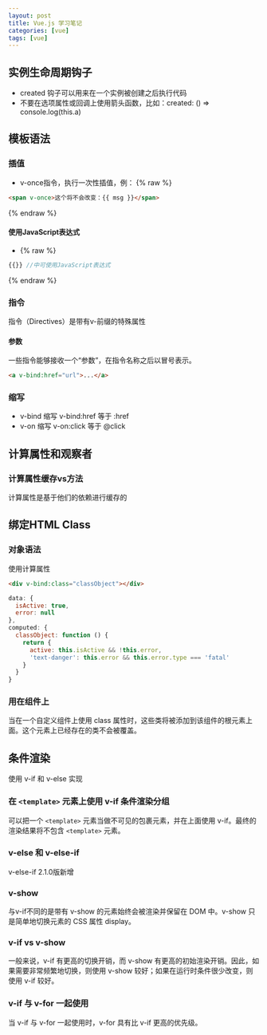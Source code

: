 ```yaml
---
layout: post
title: Vue.js 学习笔记
categories: [vue]
tags: [vue]
---
```


## 实例生命周期钩子

* created 钩子可以用来在一个实例被创建之后执行代码
* 不要在选项属性或回调上使用箭头函数，比如：created: () =>
  console.log(this.a)

## 模板语法

### 插值

* v-once指令，执行一次性插值，例：
{% raw %}
```html
<span v-once>这个将不会改变：{{ msg }}</span>
```
{% endraw %}

#### 使用JavaScript表达式

* {% raw %}
```js
{{}} //中可使用JavaScript表达式
```
{% endraw %}

### 指令

指令（Directives）是带有v-前缀的特殊属性

#### 参数

一些指令能够接收一个“参数”，在指令名称之后以冒号表示。

```html
<a v-bind:href="url">...</a>
```

### 缩写

* v-bind 缩写 v-bind:href 等于 :href
* v-on 缩写 v-on:click 等于 @click

## 计算属性和观察者

### 计算属性缓存vs方法

计算属性是基于他们的依赖进行缓存的

## 绑定HTML Class

### 对象语法

使用计算属性

```html
<div v-bind:class="classObject"></div>
```


```js
data: {
  isActive: true,
  error: null
},
computed: {
  classObject: function () {
    return {
      active: this.isActive && !this.error,
      'text-danger': this.error && this.error.type === 'fatal'
    }
  }
}
```

### 用在组件上

当在一个自定义组件上使用 class 属性时，这些类将被添加到该组件的根元素上面。这个元素上已经存在的类不会被覆盖。

## 条件渲染

使用 v-if 和 v-else 实现

### 在 `<template>` 元素上使用 v-if 条件渲染分组

可以把一个 `<template>` 元素当做不可见的包裹元素，并在上面使用 v-if。最终的渲染结果将不包含 `<template>` 元素。

### v-else 和 v-else-if

v-else-if 2.1.0版新增

### v-show

与v-if不同的是带有 v-show 的元素始终会被渲染并保留在 DOM 中。v-show 只是简单地切换元素的 CSS 属性 display。

### v-if vs v-show

一般来说，v-if 有更高的切换开销，而 v-show 有更高的初始渲染开销。因此，如果需要非常频繁地切换，则使用 v-show 较好；如果在运行时条件很少改变，则使用 v-if 较好。

### v-if 与 v-for 一起使用

当 v-if 与 v-for 一起使用时，v-for 具有比 v-if 更高的优先级。
